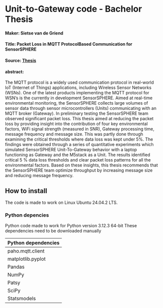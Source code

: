 # Unit-to-Gateway code - Bachelor Thesis
#### Maker: Sietse van de Griend
#### Title: Packet Loss in MQTT ProtocolBased Communication for SensorSPHERE
#### Source:  [Thesis](https://scripties.uba.uva.nl/search?id=record_56102)

#### abstract:
The MQTT protocol is a widely used communication protocol in real-world IoT (Internet
of Things) applications, including Wireless Sensor Networks (WSNs). One of the latest
products implementing the MQTT protocol for WSN’s is the currently in development
SensorSPHERE. Aimed at real-time environmental monitoring, the SensorSPHERE collects
large volumes of sensor data through sensor microcontrollers (Units) communicating with
an MQTT broker (Gateway). In preliminary testing the SensorSPHERE team observed
significant packet loss. This thesis aimed at reducing the packet loss by providing insight
into the contribution of four key environmental factors, WiFi signal strength (measured in
SNR), Gateway processing time, message frequency and message size. This was partly done
through examining the critical thresholds where data loss was kept under 5%. The findings
were obtained through a series of quantitative experiments which simulated SensorSPHERE
Unit-To-Gateway behavior with a laptop functioning as Gateway and the M5stack as a
Unit. The results identified critical 5 % data loss thresholds and clear packet loss patterns
for all the environmental factors. Based on these insights, this thesis recommends that the
SensorSPHERE team optimize throughput by increasing message size and reducing message
frequency.




## How to install
The code is made to work on Linux Ubuntu 24.04.2 LTS.


### Python depencies
Python code made to work for Python version 3.12.3 64-bit
These dependencies need to be downloaded manually

| Python dependencies |
|:-------------|
|paho.mqtt.client|
|matplotlib.pyplot|
|Pandas|
|NumPy|
|Patsy|
|SciPy|
|Statsmodels|
